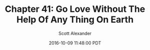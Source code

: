 ---
layout: chapter
title: "Chapter 41: Go Love Without The Help Of Any Thing On Earth"
author: Scott Alexander
description: http://unsongbook.com/chapter-41-go-love-without-the-help-of-any-thing-on-earth/
date: 2016-10-09 11:48:00 PDT
length: 1445902
duration: 361
guid: chapter-41-go-love-without-the-help-of-any-thing-on-earth
---